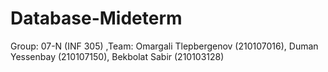 # Database-Mideterm
Group: 07-N (INF 305)
,Team: Omargali Tlepbergenov (210107016), Duman Yessenbay (210107150), Bekbolat Sabir (210103128)
